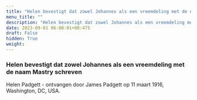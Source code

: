 ```yaml
---
title: "Helen bevestigt dat zowel Johannes als een vreemdeling met de naam Mastry schreven"
menu_title: ""
description: "Helen bevestigt dat zowel Johannes als een vreemdeling met de naam Mastry schreven"
date: 2023-09-01 06:00:01+00:475
draft: False
hidden: True
weight:
---
```

### Helen bevestigt dat zowel Johannes als een vreemdeling met de naam Mastry schreven

Helen Padgett - ontvangen door James Padgett op 11 maart 1916, Washington, DC, USA.
